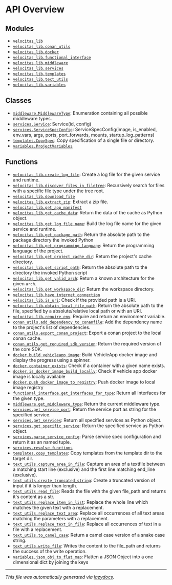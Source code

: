 <!-- markdownlint-disable -->

# API Overview

## Modules

- [`velocitas_lib`](./velocitas_lib.md#module-velocitas_lib)
- [`velocitas_lib.conan_utils`](./velocitas_lib.conan_utils.md#module-velocitas_libconan_utils)
- [`velocitas_lib.docker`](./velocitas_lib.docker.md#module-velocitas_libdocker)
- [`velocitas_lib.functional_interface`](./velocitas_lib.functional_interface.md#module-velocitas_libfunctional_interface)
- [`velocitas_lib.middleware`](./velocitas_lib.middleware.md#module-velocitas_libmiddleware)
- [`velocitas_lib.services`](./velocitas_lib.services.md#module-velocitas_libservices)
- [`velocitas_lib.templates`](./velocitas_lib.templates.md#module-velocitas_libtemplates)
- [`velocitas_lib.text_utils`](./velocitas_lib.text_utils.md#module-velocitas_libtext_utils)
- [`velocitas_lib.variables`](./velocitas_lib.variables.md#module-velocitas_libvariables)

## Classes

- [`middleware.MiddlewareType`](./velocitas_lib.middleware.md#class-middlewaretype): Enumeration containing all possible middleware types.
- [`services.Service`](./velocitas_lib.services.md#class-service): Service(id, config)
- [`services.ServiceSpecConfig`](./velocitas_lib.services.md#class-servicespecconfig): ServiceSpecConfig(image, is_enabled, env_vars, args, ports, port_forwards, mounts, startup_log_patterns)
- [`templates.CopySpec`](./velocitas_lib.templates.md#class-copyspec): Copy specification of a single file or directory.
- [`variables.ProjectVariables`](./velocitas_lib.variables.md#class-projectvariables)

## Functions

- [`velocitas_lib.create_log_file`](./velocitas_lib.md#function-create_log_file): Create a log file for the given service and runtime.
- [`velocitas_lib.discover_files_in_filetree`](./velocitas_lib.md#function-discover_files_in_filetree): Recursively search for files with a specific file type under the tree root.
- [`velocitas_lib.download_file`](./velocitas_lib.md#function-download_file)
- [`velocitas_lib.extract_zip`](./velocitas_lib.md#function-extract_zip): Extract a zip file.
- [`velocitas_lib.get_app_manifest`](./velocitas_lib.md#function-get_app_manifest)
- [`velocitas_lib.get_cache_data`](./velocitas_lib.md#function-get_cache_data): Return the data of the cache as Python object.
- [`velocitas_lib.get_log_file_name`](./velocitas_lib.md#function-get_log_file_name): Build the log file name for the given service and runtime.
- [`velocitas_lib.get_package_path`](./velocitas_lib.md#function-get_package_path): Return the absolute path to the package directory the invoked Python
- [`velocitas_lib.get_programming_language`](./velocitas_lib.md#function-get_programming_language): Return the programming language of the project.
- [`velocitas_lib.get_project_cache_dir`](./velocitas_lib.md#function-get_project_cache_dir): Return the project's cache directory.
- [`velocitas_lib.get_script_path`](./velocitas_lib.md#function-get_script_path): Return the absolute path to the directory the invoked Python script
- [`velocitas_lib.get_valid_arch`](./velocitas_lib.md#function-get_valid_arch): Return a known architecture for the given `arch`.
- [`velocitas_lib.get_workspace_dir`](./velocitas_lib.md#function-get_workspace_dir): Return the workspace directory.
- [`velocitas_lib.have_internet_connection`](./velocitas_lib.md#function-have_internet_connection)
- [`velocitas_lib.is_uri`](./velocitas_lib.md#function-is_uri): Check if the provided path is a URI.
- [`velocitas_lib.obtain_local_file_path`](./velocitas_lib.md#function-obtain_local_file_path): Return the absolute path to the file, specified by a absolute/relative local path or with an URI.
- [`velocitas_lib.require_env`](./velocitas_lib.md#function-require_env): Require and return an environment variable.
- [`conan_utils.add_dependency_to_conanfile`](./velocitas_lib.conan_utils.md#function-add_dependency_to_conanfile): Add the dependency name to the project's list of dependencies.
- [`conan_utils.export_conan_project`](./velocitas_lib.conan_utils.md#function-export_conan_project): Export a conan project to the local conan cache.
- [`conan_utils.get_required_sdk_version`](./velocitas_lib.conan_utils.md#function-get_required_sdk_version): Return the required version of the core SDK.
- [`docker.build_vehicleapp_image`](./velocitas_lib.docker.md#function-build_vehicleapp_image): Build VehicleApp docker image and display the progress using a spinner.
- [`docker.container_exists`](./velocitas_lib.docker.md#function-container_exists): Check if a container with a given name exists.
- [`docker.is_docker_image_build_locally`](./velocitas_lib.docker.md#function-is_docker_image_build_locally): Check if vehicle app docker image is locally available
- [`docker.push_docker_image_to_registry`](./velocitas_lib.docker.md#function-push_docker_image_to_registry): Push docker image to local image registry
- [`functional_interface.get_interfaces_for_type`](./velocitas_lib.functional_interface.md#function-get_interfaces_for_type): Return all interfaces for the given type.
- [`middleware.get_middleware_type`](./velocitas_lib.middleware.md#function-get_middleware_type): Return the current middleware type.
- [`services.get_service_port`](./velocitas_lib.services.md#function-get_service_port): Return the service port as string for the specified service.
- [`services.get_services`](./velocitas_lib.services.md#function-get_services): Return all specified services as Python object.
- [`services.get_specific_service`](./velocitas_lib.services.md#function-get_specific_service): Return the specified service as Python object.
- [`services.parse_service_config`](./velocitas_lib.services.md#function-parse_service_config): Parse service spec configuration and return it as an named tuple.
- [`services.resolve_functions`](./velocitas_lib.services.md#function-resolve_functions)
- [`templates.copy_templates`](./velocitas_lib.templates.md#function-copy_templates): Copy templates from the template dir to the target dir.
- [`text_utils.capture_area_in_file`](./velocitas_lib.text_utils.md#function-capture_area_in_file): Capture an area of a textfile between a matching start line (exclusive) and the first line matching end_line (exclusive).
- [`text_utils.create_truncated_string`](./velocitas_lib.text_utils.md#function-create_truncated_string): Create a truncated version of input if it is longer than length.
- [`text_utils.read_file`](./velocitas_lib.text_utils.md#function-read_file): Reads the file with the given file_path and returns it's content as a str.
- [`text_utils.replace_item_in_list`](./velocitas_lib.text_utils.md#function-replace_item_in_list): Replace the whole line which matches the given text with a replacement.
- [`text_utils.replace_text_area`](./velocitas_lib.text_utils.md#function-replace_text_area): Replace all occurrences of all text areas matching the parameters with a replacement.
- [`text_utils.replace_text_in_file`](./velocitas_lib.text_utils.md#function-replace_text_in_file): Replace all occurrences of text in a file with a replacement.
- [`text_utils.to_camel_case`](./velocitas_lib.text_utils.md#function-to_camel_case): Return a camel case version of a snake case string.
- [`text_utils.write_file`](./velocitas_lib.text_utils.md#function-write_file): Writes the content to the file_path and returns the success of the write operation.
- [`variables.json_obj_to_flat_map`](./velocitas_lib.variables.md#function-json_obj_to_flat_map): Flatten a JSON Object into a one dimensional dict by joining the keys


---

_This file was automatically generated via [lazydocs](https://github.com/ml-tooling/lazydocs)._

